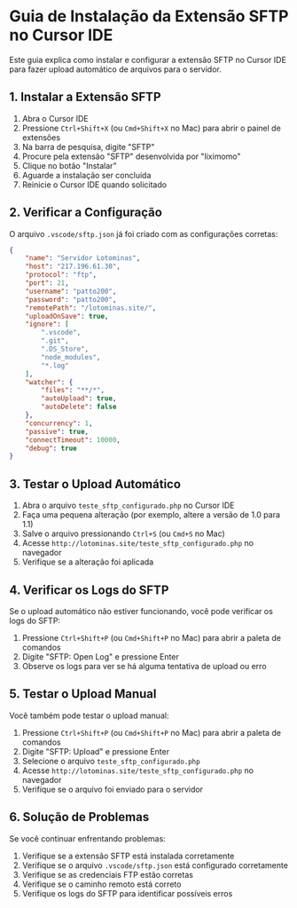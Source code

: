 # Guia de Instalação da Extensão SFTP no Cursor IDE

Este guia explica como instalar e configurar a extensão SFTP no Cursor IDE para fazer upload automático de arquivos para o servidor.

## 1. Instalar a Extensão SFTP

1. Abra o Cursor IDE
2. Pressione `Ctrl+Shift+X` (ou `Cmd+Shift+X` no Mac) para abrir o painel de extensões
3. Na barra de pesquisa, digite "SFTP"
4. Procure pela extensão "SFTP" desenvolvida por "liximomo"
5. Clique no botão "Instalar"
6. Aguarde a instalação ser concluída
7. Reinicie o Cursor IDE quando solicitado

## 2. Verificar a Configuração

O arquivo `.vscode/sftp.json` já foi criado com as configurações corretas:

```json
{
    "name": "Servidor Lotominas",
    "host": "217.196.61.30",
    "protocol": "ftp",
    "port": 21,
    "username": "patto200",
    "password": "patto200",
    "remotePath": "/lotominas.site/",
    "uploadOnSave": true,
    "ignore": [
        ".vscode",
        ".git",
        ".DS_Store",
        "node_modules",
        "*.log"
    ],
    "watcher": {
        "files": "**/*",
        "autoUpload": true,
        "autoDelete": false
    },
    "concurrency": 1,
    "passive": true,
    "connectTimeout": 10000,
    "debug": true
}
```

## 3. Testar o Upload Automático

1. Abra o arquivo `teste_sftp_configurado.php` no Cursor IDE
2. Faça uma pequena alteração (por exemplo, altere a versão de 1.0 para 1.1)
3. Salve o arquivo pressionando `Ctrl+S` (ou `Cmd+S` no Mac)
4. Acesse `http://lotominas.site/teste_sftp_configurado.php` no navegador
5. Verifique se a alteração foi aplicada

## 4. Verificar os Logs do SFTP

Se o upload automático não estiver funcionando, você pode verificar os logs do SFTP:

1. Pressione `Ctrl+Shift+P` (ou `Cmd+Shift+P` no Mac) para abrir a paleta de comandos
2. Digite "SFTP: Open Log" e pressione Enter
3. Observe os logs para ver se há alguma tentativa de upload ou erro

## 5. Testar o Upload Manual

Você também pode testar o upload manual:

1. Pressione `Ctrl+Shift+P` (ou `Cmd+Shift+P` no Mac) para abrir a paleta de comandos
2. Digite "SFTP: Upload" e pressione Enter
3. Selecione o arquivo `teste_sftp_configurado.php`
4. Acesse `http://lotominas.site/teste_sftp_configurado.php` no navegador
5. Verifique se o arquivo foi enviado para o servidor

## 6. Solução de Problemas

Se você continuar enfrentando problemas:

1. Verifique se a extensão SFTP está instalada corretamente
2. Verifique se o arquivo `.vscode/sftp.json` está configurado corretamente
3. Verifique se as credenciais FTP estão corretas
4. Verifique se o caminho remoto está correto
5. Verifique os logs do SFTP para identificar possíveis erros 